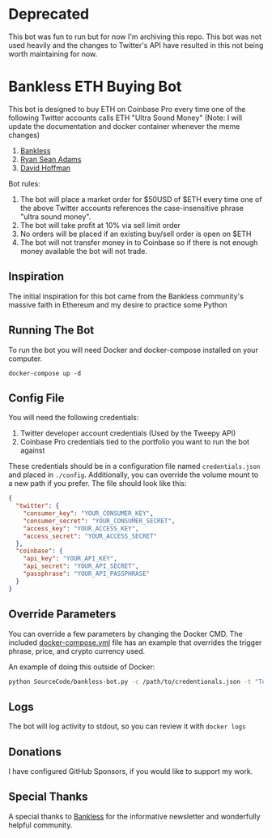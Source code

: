 Deprecated
==========
This bot was fun to run but for now I'm archiving this repo. This bot was not used heavily and the changes to Twitter's API have resulted in this not being worth maintaining for now.

Bankless ETH Buying Bot
=======================
This bot is designed to buy ETH on Coinbase Pro every time one of the following Twitter accounts calls ETH "Ultra Sound Money"
(Note: I will update the documentation and docker container whenever the meme changes)

1. [Bankless](https://twitter.com/BanklessHQ)
2. [Ryan Sean Adams](https://twitter.com/RyanSAdams)
3. [David Hoffman](https://twitter.com/TrustlessState)

Bot rules:

1. The bot will place a market order for $50USD of $ETH every time one of the above Twitter accounts references the case-insensitive phrase "ultra sound money".
2. The bot will take profit at 10% via sell limit order
3. No orders will be placed if an existing buy/sell order is open on $ETH
4. The bot will not transfer money in to Coinbase so if there is not enough money available the bot will not trade.

Inspiration
-----------
The initial inspiration for this bot came from the Bankless community's massive faith in Ethereum and my desire to practice some Python 

Running The Bot
---------------
To run the bot you will need Docker and docker-compose installed on your computer.  

    docker-compose up -d

Config File
-----------
You will need the following credentials:

1. Twitter developer account credentials (Used by the Tweepy API)
2. Coinbase Pro credentials tied to the portfolio you want to run the bot against

These credentials should be in a configuration file named `credentials.json` and placed in `./config`.
Additionally, you can override the volume mount to a new path if you prefer.
The file should look like this:

```json
{
  "twitter": {
    "consumer_key": "YOUR_CONSUMER_KEY",
    "consumer_secret": "YOUR_CONSUMER_SECRET",
    "access_key": "YOUR_ACCESS_KEY",
    "access_secret": "YOUR_ACCESS_SECRET"
  },
  "coinbase": {
    "api_key": "YOUR_API_KEY",
    "api_secret": "YOUR_API_SECRET",
    "passphrase": "YOUR_API_PASSPHRASE"
  }
}
```

Override Parameters
-------------------

You can override a few parameters by changing the Docker CMD. The included [docker-compose.yml](docker-compose.yml) file
has an example that overrides the trigger phrase, price, and crypto currency used.

An example of doing this outside of Docker:

```bash
python SourceCode/bankless-bot.py -c /path/to/credentionals.json -t "Tesla now accepts bitcoin", --price 150.00 --currency BTC
```

Logs
----
The bot will log activity to stdout, so you can review it with `docker logs`

Donations
---------
I have configured GitHub Sponsors, if you would like to support my work.

Special Thanks
--------------
A special thanks to [Bankless](https://banklesshq.com/) for the informative newsletter and wonderfully helpful community.
